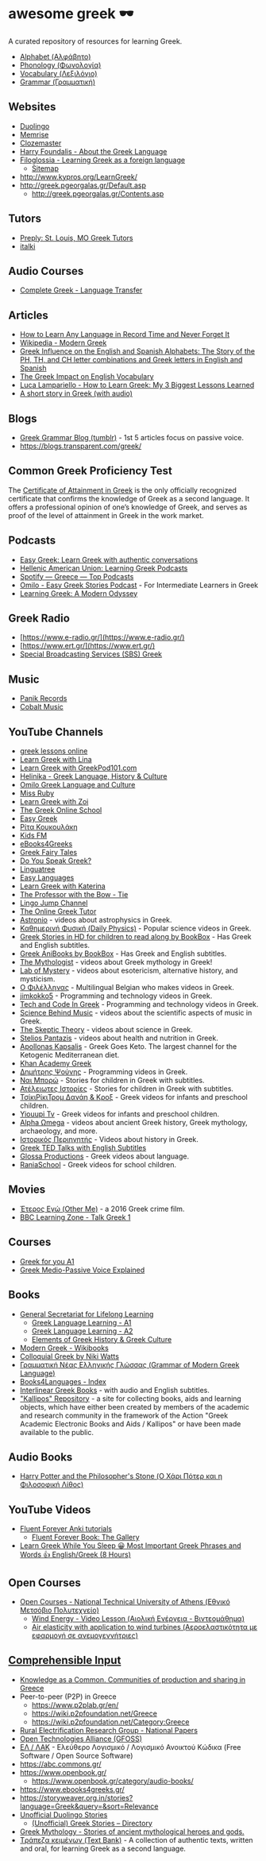 # awesome greek 🕶️

A curated repository of resources for learning Greek.

* [Alphabet (Αλφάβητο)](./alphabet.md)
* [Phonology (Φωνολογία)](./phonology.md)
* [Vocabulary (Λεξιλόγιο)](./vocabularly.md)
* [Grammar (Γραμματική)](./grammar.md)

## Websites

* [Duolingo](https://www.duolingo.com/)
* [Memrise](https://app.memrise.com/courses/english/greek/)
* [Clozemaster](https://www.clozemaster.com/l/ell-eng)
* [Harry Foundalis - About the Greek Language](http://www.foundalis.com/lan/greek.htm)
* [Filoglossia - Learning Greek as a foreign language](http://www.xanthi.ilsp.gr/filog/default.htm)
  * [Sitemap](http://www.xanthi.ilsp.gr/filog/sitemap.htm)
* http://www.kypros.org/LearnGreek/
* http://greek.pgeorgalas.gr/Default.asp
  * http://greek.pgeorgalas.gr/Contents.asp

## Tutors

* [Preply: St. Louis, MO Greek Tutors](https://preply.com/en/St-Louis-MO/greek-tutors)
* [italki](https://www.italki.com/)

## Audio Courses

* [Complete Greek - Language Transfer](https://www.languagetransfer.org/greek)

## Articles

* [How to Learn Any Language in Record Time and Never Forget It](https://tim.blog/2014/07/16/how-to-learn-any-language-in-record-time-and-never-forget-it/)
* [Wikipedia - Modern Greek](https://en.wikipedia.org/wiki/Modern_Greek)
* [Greek Influence on the English and Spanish Alphabets: The Story of the PH, TH, and CH letter combinations and Greek letters in English and Spanish](https://ssulinguafranca.org/2010/12/01/greek-influence-on-the-english-and-spanish-alphabets/)
* [The Greek Impact on English Vocabulary](https://guinlist.wordpress.com/2014/10/20/90-the-greek-impact-on-english-vocabulary/)
* [Luca Lampariello - How to Learn Greek: My 3 Biggest Lessons Learned](https://www.lucalampariello.com/how-to-learn-greek/)
* [A short story in Greek (with audio)](https://blogs.transparent.com/greek/a-short-story-in-greek/)

## Blogs

* [Greek Grammar Blog (tumblr)](https://greek-grammar-blog.tumblr.com/) - 1st 5 articles focus on passive voice.
* https://blogs.transparent.com/greek/

## Common Greek Proficiency Test

The [Certificate of Attainment in Greek](https://stephanus.tlg.uci.edu/CAG/utility.html) is the only officially recognized certificate that confirms the knowledge of Greek as a second language. It offers a professional opinion of one’s knowledge of Greek, and serves as proof of the level of attainment in Greek in the work market.

## Podcasts

* [Easy Greek: Learn Greek with authentic conversations](https://www.easygreek.fm/)
* [Hellenic American Union: Learning Greek Podcasts](https://www.hau.gr/?i=learning.en.podcasts-in-greek)
* [Spotify — Greece — Top Podcasts](https://chartable.com/charts/spotify/greece-top-podcasts)
* [Omilo - Easy Greek Stories Podcast](https://omilo.com/podcasts/greek-stories/) - For Intermediate Learners in Greek
* [Learning Greek: A Modern Odyssey](https://www.listennotes.com/podcasts/learning-greek-a-modern-odyssey-3OcmtRw4heL/)

## Greek Radio

* [https://www.e-radio.gr/](https://www.e-radio.gr/)
* [https://www.ert.gr/](https://www.ert.gr/)
* [Special Broadcasting Services (SBS) Greek](https://www.sbs.com.au/language/greek/en)

## Music

* [Panik Records](https://panikmusic.gr/)
* [Cobalt Music](http://www.cobaltmusic.gr/)

## YouTube Channels

* [greek lessons online](https://www.youtube.com/c/greeklessonsonlinevideos/featured)
* [Learn Greek with Lina](https://www.youtube.com/c/linaaaap1/featured)
* [Learn Greek with GreekPod101.com](https://www.youtube.com/c/greekpod101/featured)
* [Helinika - Greek Language, History & Culture](https://www.youtube.com/channel/UCfm2XWQPXHtjN9ptZrjxwuQ/featured)
* [Omilo Greek Language and Culture](https://www.youtube.com/c/OmiloHellas/featured)
* [Miss Ruby](https://www.youtube.com/c/MissRuby/featured)
* [Learn Greek with Zoi](https://www.youtube.com/channel/UCq1cHTQko_diWLd2LnuZZ_A/featured)
* [The Greek Online School](https://www.youtube.com/c/GreekLessonsOnLine/featured)
* [Easy Greek](https://www.youtube.com/c/EasyGreekVideos/featured)
* [Ρίτα Κουκουλάκη](https://www.youtube.com/channel/UCxQUJp_kaU8UnNw9Z7ROekQ/featured)
* [Kids FM](https://www.youtube.com/channel/UCrEQGH2gHqjLrxrS4D2Fehw/featured)
* [eBooks4Greeks](https://www.youtube.com/channel/UC7zXoeKTLTtr5ZmSDFVPESw/videos)
* [Greek Fairy Tales](https://www.youtube.com/c/GreekFairyTales/featured)
* [Do You Speak Greek?](https://www.youtube.com/c/DoYouSpeakGreek/featured)
* [Linguatree](https://www.youtube.com/channel/UCPqHlUAC__nD0_-OTNA4G5Q)
* [Easy Languages](https://www.youtube.com/c/learnlanguages/featured)
* [Learn Greek with Katerina](https://www.youtube.com/c/LearnGreekwithKaterina/featured)
* [The Professor with the Bow - Tie](https://www.youtube.com/c/TheProfessorwiththeBowTie/featured)
* [Lingo Jump Channel](https://www.youtube.com/c/LingoJumpChannel/featured)
* [The Online Greek Tutor](https://www.youtube.com/c/Theonlinegreektutor/featured)
* [Astronio](https://www.youtube.com/c/Astronio/featured) - videos about astrophysics in Greek.
* [Καθημερινή Φυσική (Daily Physics)](https://www.youtube.com/c/%CE%9A%CE%B1%CE%B8%CE%B7%CE%BC%CE%B5%CF%81%CE%B9%CE%BD%CE%AE%CE%A6%CF%85%CF%83%CE%B9%CE%BA%CE%AE/featured) - Popular science videos in Greek.
* [Greek Stories in HD for children to read along by BookBox](https://www.youtube.com/playlist?list=PLFB927EF9973C1CF6) - Has Greek and English subtitles.
* [Greek AniBooks by BookBox](https://www.youtube.com/watch?v=JbAmz_tWZqw&list=PLPDzF0B97OtHiN8r24HF_tMrTw0GTtcEa) - Has Greek and English subtitles.
* [The Mythologist](https://www.youtube.com/c/TheMythologist/featured) - videos about Greek mythology in Greek!
* [Lab of Mystery](https://www.youtube.com/channel/UCOZw1EA8YyfItoBJ7jyVU0A/featured) - videos about esotericism, alternative history, and mysticism.
* [Ο Φιλέλληνας](https://www.youtube.com/c/OFilellinas/featured) - Multilingual Belgian who makes videos in Greek.
* [jimkokko5](https://www.youtube.com/c/jimkokko5/featured) - Programming and technology videos in Greek.
* [Tech and Code In Greek](https://www.youtube.com/c/TechandCodeInGreek/featured) - Programming and technology videos in Greek.
* [Science Behind Music](https://www.youtube.com/c/ScienceBehindMusic/featured) - videos about the scientific aspects of music in Greek.
* [The Skeptic Theory](https://www.youtube.com/c/TheSkepticTheory/featured) - videos about science in Greek.
* [Stelios Pantazis](https://www.youtube.com/c/SteliosPantazis/featured) - videos about health and nutrition in Greek.
* [Apollonas Kapsalis](https://www.youtube.com/c/ApollonasKapsalis/featured) - Greek Goes Keto. The largest channel for the Ketogenic Mediterranean diet.
* [Khan Academy Greek](https://www.youtube.com/c/khanacademygreek/featured)
* [Δημήτρης Ψούνης](https://www.youtube.com/user/psounis) - Programming videos in Greek.
* [Ναι Μπορώ](https://www.youtube.com/channel/UC3hD-CAACwLLErPbJJQnvhQ) - Stories for children in Greek with subtitles.
* [Ατέλειωτες Ιστορίες](https://www.youtube.com/channel/UCvCTqsYJ9Sl2QXoJ2YYaBSQ) - Stories for children in Greek with subtitles.
* [ΤσίκιΡίκιΤρομ Δανάη & Κροξ](https://www.youtube.com/channel/UCXzpC-QNRQmfKVJhOGdDFVw/featured) - Greek videos for infants and preschool children.
* [Yiouupi Tv](https://www.youtube.com/channel/UCytjcM3X9C6Vjb0GXDzWI2Q) - Greek videos for infants and preschool children.
* [Alpha Ωmega](https://www.youtube.com/c/AlphaOmegaGreece/featured) - videos about ancient Greek history, Greek mythology, archaeology, and more.
* [Ιστορικός Περιηγητής](https://www.youtube.com/c/%CE%99%CF%83%CF%84%CE%BF%CF%81%CE%B9%CE%BA%CF%8C%CF%82%CE%A0%CE%B5%CF%81%CE%B9%CE%B7%CE%B3%CE%B7%CF%84%CE%AE%CF%82/featured) - Videos about history in Greek.
* [Greek TED Talks with English Subtitles](https://www.youtube.com/playlist?list=PLkvmxOX1HCR7QUmtVm51Gzl7-I9V2nC-a)
* [Glossa Productions](https://www.youtube.com/channel/UC0wY1r21gow0dnKPXjzDvkg/featured) - Greek videos about language.
* [RaniaSchool](https://www.youtube.com/c/RaniaSchool/featured) - Greek videos for school children.

## Movies

* [Έτερος Εγώ (Other Me)](https://www.youtube.com/watch?v=y3zho2aV2bs) - a 2016 Greek crime film.
* [BBC Learning Zone - Talk Greek 1](https://www.youtube.com/watch?v=0nq7-r0wNb4)

## Courses

* [Greek for you A1](https://ellinognosia.com/courses/greek-for-you-a1/)
* [Greek Medio-Passive Voice Explained](https://labs.ikindalikelanguages.com/courses.php?id=58)

## Books

* [General Secretariat for Lifelong Learning](http://www.gsae.edu.gr/en/)
  * [Greek Language Learning - A1](http://www.gsae.edu.gr/el/ekpaideftiko-yliko/803-a1)
  * [Greek Language Learning - A2](http://www.gsae.edu.gr/el/ekpaideftiko-yliko/804-a2)
  * [Elements of Greek History & Greek Culture](http://www.gsae.edu.gr/el/ekpaideftiko-yliko/805-elliniki-istoria)
* [Modern Greek - Wikibooks](https://en.wikibooks.org/wiki/Modern_Greek)
* [Colloquial Greek by Niki Watts](https://routledgetextbooks.com/textbooks/colloquial/language/greek.php)
* [Γραμματική Νέας Ελληνικής Γλώσσας (Grammar of Modern Greek Language)](http://ebooks.edu.gr/ebooks/v/html/8547/2334/Grammatiki-Neas-Ellinikis-Glossas_A-B-G-Gymnasiou_html-apli/index.html)
* [Books4Languages - Index](https://open.books4languages.com/multisite-index/)
* [Interlinear Greek Books](https://interlinearbooks.com/greek/) - with audio and English subtitles.
* ["Kallipos" Repository](https://repository.kallipos.gr/) - a site for collecting books, aids and learning objects, which have either been created by members of the academic and research community in the framework of the Action "Greek Academic Electronic Books and Aids / Kallipos" or have been made available to the public.

## Audio Books

* [Harry Potter and the Philosopher's Stone (Ο Χάρι Πότερ και η Φιλοσοφική Λίθος)](https://www.youtube.com/playlist?list=PLlo9XzyXB5avcTWJW_nuU_Eq0wxfYjwg0)

## YouTube Videos

* [Fluent Forever Anki tutorials](https://www.youtube.com/playlist?list=PL6iffsHU8hUkLHWIm-OmNc4uUwuiFlFq-)
  * [Fluent Forever Book: The Gallery](https://blog.fluent-forever.com/gallery/)
* [Learn Greek While You Sleep 😀 Most Important Greek Phrases and Words 👍 English/Greek (8 Hours)](https://www.youtube.com/watch?v=QWpPWeepu9I)

## Open Courses

* [Open Courses - National Technical University of Athens (Εθνικό Μετσόβιο Πολυτεχνείο)](https://ocw.aoc.ntua.gr/modules/course_metadata/opencourses.php?fc=42)
    * [Wind Energy - Video Lesson (Αιολική Ενέργεια - Βιντεομάθημα)](https://ocw.aoc.ntua.gr/courses/MECH108/)
    * [Air elasticity with application to wind turbines (Αεροελαστικότητα με εφαρμογή σε ανεμογεννήτριες)](https://ocw.aoc.ntua.gr/courses/MECH117/)

## [Comprehensible Input](https://en.wikipedia.org/wiki/Input_hypothesis)

* [Knowledge as a Common. Communities of production and sharing in Greece](https://www.youtube.com/watch?v=8iCZgZEYm0w)
* Peer-to-peer (P2P) in Greece
  * https://www.p2plab.gr/en/
  * https://wiki.p2pfoundation.net/Greece
  * https://wiki.p2pfoundation.net/Category:Greece
* [Rural Electrification Research Group - National Papers](https://rurerg.net/papers/conferences/national/)
* [Open Technologies Alliance (GFOSS)](https://en.wikipedia.org/wiki/Open_Technologies_Alliance_(GFOSS))
* [ΕΛ / ΛΑΚ](https://ellak.gr/) -  Ελεύθερο Λογισμικό / Λογισμικό Ανοικτού Κώδικα (Free Software / Open Source Software)
* https://abc.commons.gr/
* https://www.openbook.gr/
  * https://www.openbook.gr/category/audio-books/
* https://www.ebooks4greeks.gr/
* https://storyweaver.org.in/stories?language=Greek&query=&sort=Relevance
* [Unofficial Duolingo Stories](https://carex.uber.space/stories/index.html?lang=el&lang_base=en)
  * [(Unofficial) Greek Stories – Directory](https://forum.duolingo.com/comment/39343090)
* [Greek Mythology - Stories of ancient mythological heroes and gods.](http://www.ilearngreek.com/mythology/greek_mythology.asp)
* [Tράπεζα κειμένων (Text Bank)](https://www.greek-language.gr/certification/dbs/teachers/index.html) - A collection of authentic texts, written and oral, for learning Greek as a second language.